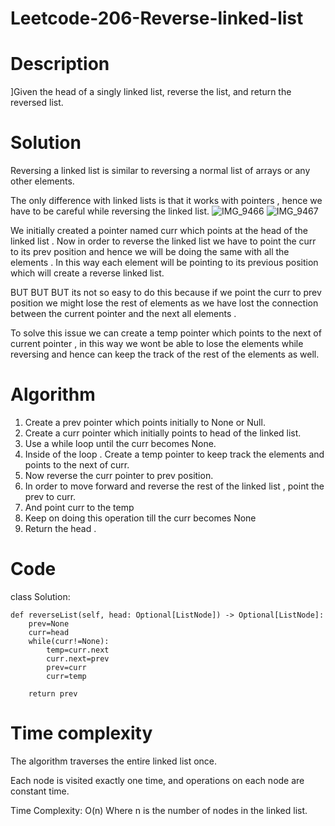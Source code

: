 # Leetcode-206-Reverse-linked-list

# Description
]Given the head of a singly linked list, reverse the list, and return the reversed list.
# Solution
Reversing a linked list is similar to reversing a normal list of arrays or any other elements.

The only difference with linked lists is that it works with pointers , hence we have to be careful while reversing the linked list.
![IMG_9466](https://github.com/user-attachments/assets/253c259d-3818-4414-93d0-d8520a681ebb)
![IMG_9467](https://github.com/user-attachments/assets/2837df5a-d44a-465b-a95b-1d8e8972489e)


We initially created a pointer named curr which points at the head of the linked list . Now in order to reverse the linked list we have to point the curr to its prev position and hence we will be doing the same with all the elements . In this way each element will be pointing to its previous position which will create a reverse linked list.

BUT BUT BUT its not so easy to do this because if we point the curr to prev position we might lose the rest of elements as we have lost the connection between the current pointer and the next all elements .

To solve this issue we can create a temp pointer which points to the next of current pointer , in this way we wont be able to lose the elements while reversing and hence can keep the track of the rest of the elements as well.

# Algorithm
1. Create a prev pointer which points initially to None or Null.
2. Create a curr pointer which initially points to head of the linked list.
3. Use a while loop until the curr becomes None.
4. Inside of the loop . Create a temp pointer to keep track the elements and points to the next of curr.
5. Now reverse the curr pointer to prev position.
6. In order to move forward and reverse the rest of the linked list , point the prev to curr.
7. And point curr to the temp
8. Keep on doing this operation till the curr becomes None
9. Return the head .
# Code
class Solution:

    def reverseList(self, head: Optional[ListNode]) -> Optional[ListNode]:
        prev=None
        curr=head
        while(curr!=None):
            temp=curr.next
            curr.next=prev
            prev=curr
            curr=temp
        
        return prev
# Time complexity
The algorithm traverses the entire linked list once.

Each node is visited exactly one time, and operations on each node are constant time.

Time Complexity: O(n)
Where n is the number of nodes in the linked list.
